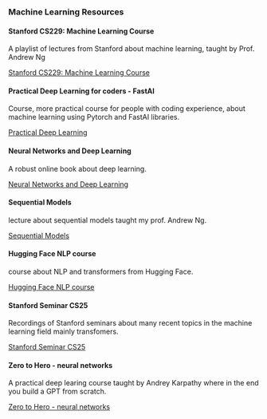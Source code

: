 ### Machine Learning Resources

#### Stanford CS229: Machine Learning Course
A playlist of lectures from Stanford about machine learning, taught by Prof. Andrew Ng

[Stanford CS229: Machine Learning Course](https://www.youtube.com/watch?v=jGwO_UgTS7I&list=PLoROMvodv4rMiGQp3WXShtMGgzqpfVfbU)

#### Practical Deep Learning for coders - FastAI
Course, more practical course for people with coding experience, about machine learning using Pytorch and FastAI libraries.

[Practical Deep Learning](https://course.fast.ai/)

#### Neural Networks and Deep Learning
A robust online book about deep learning.

[Neural Networks and Deep Learning](http://neuralnetworksanddeeplearning.com/)

#### Sequential Models 
lecture about sequential models taught my prof. Andrew Ng.

[Sequential Models](https://www.youtube.com/watch?v=S7oA5C43Rbc)

#### Hugging Face NLP course
course about NLP and transformers from Hugging Face.

[Hugging Face NLP course](https://huggingface.co/learn/nlp-course/chapter1/1)

#### Stanford Seminar CS25
Recordings of Stanford seminars about many recent topics in the machine learning field mainly transfomers.

[Stanford Seminar CS25](https://www.youtube.com/playlist?list=PLoROMvodv4rNiJRchCzutFw5ItR_Z27CM)

#### Zero to Hero - neural networks
A practical deep learing course taught by Andrey Karpathy where in the end you build a GPT from scratch.

[Zero to Hero - neural networks](https://www.youtube.com/watch?v=VMj-3S1tku0&list=PLAqhIrjkxbuWI23v9cThsA9GvCAUhRvKZ&index=2)
